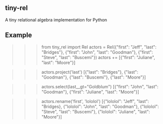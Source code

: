 tiny-rel
--------
  A tiny relational algebra implementation for Python

Example
-------
  
   >>> from tiny_rel import Rel
   >>> actors = Rel({"first": "Jeff", "last": "Bridges"},
                    {"first": "John", "last": "Goodman"},
                    {"first": "Steve", "last": "Buscemi"})
   >>> actors += [{"first": "Juliane", "last": "Moore"}]
  
   >>> actors.project('last')
       [{"last": "Bridges"},
        {"last": "Goodman"},
        {"last": "Buscemi"},
        {"last": "Moore"}]
    
   >>> actors.select(last__gt="Goldblum")
       [{"first": "John", "last": "Goodman"},
        {"first": "Juliane", "last": "Moore"}]

   >>> actors.rename('first', 'lololol')
       [{"lololol": "Jeff", "last": "Bridges},
        {"lololol": "John", "last": "Goodman"},
        {"lololol": "Steve", "last": "Buscemi"},
        {"lololol": "Juliane", "last": "Moore"}]
